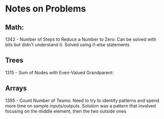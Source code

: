 # Notes on Problems

## Math:

1342 - Number of Steps to Reduce a Number to Zero: Can be solved with bits but didn't understand it. Solved using if-else statements

## Trees

1315 - Sum of Nodes with Even-Valued Grandparent:

## Arrays

1395 - Count Number of Teams: Need to try to identify patterns and spend more time on sample inputs/outputs. Solution was a pattern that involved focusing on the middle element, then the two outside ones

